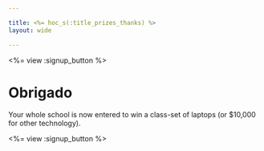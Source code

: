 ```yaml
---

title: <%= hoc_s(:title_prizes_thanks) %>
layout: wide

---
```


<%= view :signup_button %>

# Obrigado

Your whole school is now entered to win a class-set of laptops (or $10,000 for other technology).

<%= view :signup_button %>